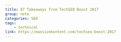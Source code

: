 ```yaml
---
title: 87 Takeaways from TechSEO Boost 2017
group: note
categories: SEO
tags:
    - technical
link: https://massivekontent.com/techseo-boost-2017
---
```

